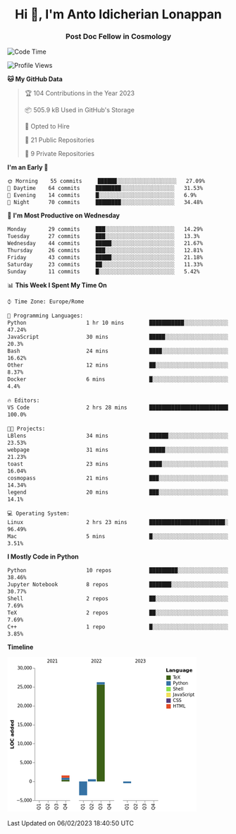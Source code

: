 
<h1 align="center">Hi 👋, I'm Anto Idicherian Lonappan</h1>
<h3 align="center">Post Doc Fellow in Cosmology</h3>

<!--START_SECTION:waka-->
![Code Time](http://img.shields.io/badge/Code%20Time-144%20hrs%2047%20mins-blue)

![Profile Views](http://img.shields.io/badge/Profile%20Views-113-blue)

**🐱 My GitHub Data** 

> 🏆 104 Contributions in the Year 2023
 > 
> 📦 505.9 kB Used in GitHub's Storage 
 > 
> 💼 Opted to Hire
 > 
> 📜 21 Public Repositories 
 > 
> 🔑 9 Private Repositories  
 > 
**I'm an Early 🐤** 

```text
🌞 Morning    55 commits     ██████░░░░░░░░░░░░░░░░░░░   27.09% 
🌆 Daytime    64 commits     ████████░░░░░░░░░░░░░░░░░   31.53% 
🌃 Evening    14 commits     █░░░░░░░░░░░░░░░░░░░░░░░░   6.9% 
🌙 Night      70 commits     ████████░░░░░░░░░░░░░░░░░   34.48%

```
📅 **I'm Most Productive on Wednesday** 

```text
Monday       29 commits     ███░░░░░░░░░░░░░░░░░░░░░░   14.29% 
Tuesday      27 commits     ███░░░░░░░░░░░░░░░░░░░░░░   13.3% 
Wednesday    44 commits     █████░░░░░░░░░░░░░░░░░░░░   21.67% 
Thursday     26 commits     ███░░░░░░░░░░░░░░░░░░░░░░   12.81% 
Friday       43 commits     █████░░░░░░░░░░░░░░░░░░░░   21.18% 
Saturday     23 commits     ██░░░░░░░░░░░░░░░░░░░░░░░   11.33% 
Sunday       11 commits     █░░░░░░░░░░░░░░░░░░░░░░░░   5.42%

```


📊 **This Week I Spent My Time On** 

```text
⌚︎ Time Zone: Europe/Rome

💬 Programming Languages: 
Python                   1 hr 10 mins        ███████████░░░░░░░░░░░░░░   47.24% 
JavaScript               30 mins             █████░░░░░░░░░░░░░░░░░░░░   20.3% 
Bash                     24 mins             ████░░░░░░░░░░░░░░░░░░░░░   16.62% 
Other                    12 mins             ██░░░░░░░░░░░░░░░░░░░░░░░   8.37% 
Docker                   6 mins              █░░░░░░░░░░░░░░░░░░░░░░░░   4.4%

🔥 Editors: 
VS Code                  2 hrs 28 mins       █████████████████████████   100.0%

🐱‍💻 Projects: 
LBlens                   34 mins             ██████░░░░░░░░░░░░░░░░░░░   23.53% 
webpage                  31 mins             █████░░░░░░░░░░░░░░░░░░░░   21.23% 
toast                    23 mins             ████░░░░░░░░░░░░░░░░░░░░░   16.04% 
cosmopass                21 mins             ███░░░░░░░░░░░░░░░░░░░░░░   14.34% 
legend                   20 mins             ███░░░░░░░░░░░░░░░░░░░░░░   14.1%

💻 Operating System: 
Linux                    2 hrs 23 mins       ████████████████████████░   96.49% 
Mac                      5 mins              █░░░░░░░░░░░░░░░░░░░░░░░░   3.51%

```

**I Mostly Code in Python** 

```text
Python                   10 repos            █████████░░░░░░░░░░░░░░░░   38.46% 
Jupyter Notebook         8 repos             ███████░░░░░░░░░░░░░░░░░░   30.77% 
Shell                    2 repos             ██░░░░░░░░░░░░░░░░░░░░░░░   7.69% 
TeX                      2 repos             ██░░░░░░░░░░░░░░░░░░░░░░░   7.69% 
C++                      1 repo              █░░░░░░░░░░░░░░░░░░░░░░░░   3.85%

```


**Timeline**

![Chart not found](https://raw.githubusercontent.com/antolonappan/antolonappan/main/charts/bar_graph.png) 


 Last Updated on 06/02/2023 18:40:50 UTC
<!--END_SECTION:waka-->
